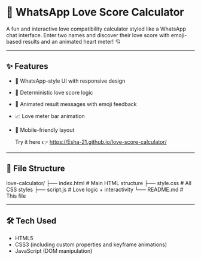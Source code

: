 # 💖 WhatsApp Love Score Calculator

A fun and interactive love compatibility calculator styled like a WhatsApp chat interface. Enter two names and discover their love score with emoji-based results and an animated heart meter! 💘

---

## ✨ Features

- 🎨 WhatsApp-style UI with responsive design
- 🧠 Deterministic love score logic
- 💬 Animated result messages with emoji feedback
- 📈 Love meter bar animation
- 📱 Mobile-friendly layout

  Try it here 👉 https://Esha-21.github.io/love-score-calculator/

---

## 📂 File Structure

love-calculator/
├── index.html # Main HTML structure
├── style.css # All CSS styles
├── script.js # Love logic + interactivity
└── README.md # This file


---

## 🛠️ Tech Used

- HTML5
- CSS3 (including custom properties and keyframe animations)
- JavaScript (DOM manipulation)
